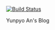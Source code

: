 [![Build Status](https://app.travis-ci.com/Raon1123/raon1123.github.io.svg?branch=main)](https://app.travis-ci.com/Raon1123/raon1123.github.io)

Yunpyo An's Blog